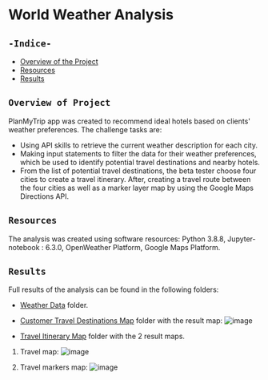# World Weather Analysis
## `-Indice-`	
	
- [Overview of the Project](#Overview-of-Project)	
- [Resources](#Resources)	
- [Results](#Results)	

## `Overview of Project`	
PlanMyTrip app was created to recommend ideal hotels based on clients' weather preferences. 
The challenge tasks are:
 - Using API skills to retrieve the current weather description for each city. 
 - Making input statements to filter the data for their weather preferences, which be used to identify potential travel destinations and nearby hotels. 
 - From the list of potential travel destinations, the beta tester choose four cities to create a travel itinerary. After, creating a travel route between the four cities as well as a marker layer map by using the Google Maps Directions API.

## `Resources`	
The analysis was created using software resources: Python 3.8.8, Jupyter-notebook : 6.3.0, OpenWeather Platform, Google Maps Platform.

## `Results`	

Full results of the analysis can be found in the following folders:
 - [Weather Data](./Weather_Database) folder.
 - [Customer Travel Destinations Map](./Vacation_Search) folder with the result map:
 ![image](https://user-images.githubusercontent.com/68247343/128647750-b936b9af-94a3-4a92-8b29-b7ebd0855e45.png)

 - [Travel Itinerary Map](./Vacation_Itinerary) folder with the 2 result maps.
 1. Travel map:
![image](https://user-images.githubusercontent.com/68247343/128647776-06bfaab7-abd1-4133-b1b2-2831cd0899f9.png)

 2. Travel markers map:
![image](https://user-images.githubusercontent.com/68247343/128647788-96d8be1d-bde4-482e-8cdf-838ec321dd76.png)
